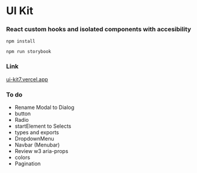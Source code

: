 # UI Kit

### React custom hooks and isolated components with accesibility

`npm install`

`npm run storybook`

### Link

[ui-kit7.vercel.app](https://ui-kit7.vercel.app/)

### To do

- Rename Modal to Dialog
- button
- Radio
- startElement to Selects
- types and exports
- DropdownMenu
- Navbar (Menubar)
- Review w3 aria-props
- colors
- Pagination
